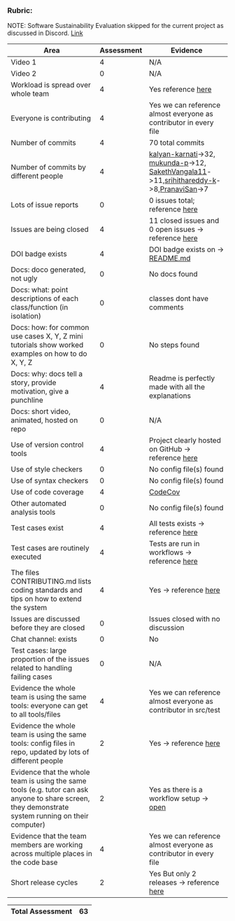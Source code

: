 
### Rubric:

NOTE: Software Sustainability Evaluation skipped for the current project as discussed in Discord. [Link](https://discord.com/channels/1009547855301718107/1009549425288429608/1023416944101163069)

| Area                                                                                                                                                | Assessment | Evidence                                                                                                                                                                                                                           |
|-----------------------------------------------------------------------------------------------------------------------------------------------------|------------|-------------------------------------------------------------------------------------------------------------------------------------------------------------------------------------------------------------------------------------|
| Video 1                                                                                                                                             | 4          | N/A                                                                                                                                                                             |
| Video 2                                                                                                                                             | 0          | N/A                                                                                                                                                                             |
| Workload is spread over whole team                                                                                                                  | 4          | Yes reference [here](https://github.com/mukunda-p/CSC510-FALL22-HW2345-42/graphs/contributors)                     |
| Everyone is contributing                                                                                                                            | 4          | Yes we can reference almost everyone as contributor in every file |
| Number of commits                                                                                                                                   | 4          | 70 total commits                                                                                                                                                                                                                    |
| Number of commits by different people                                                                                                               | 4          | [kalyan-karnati](https://github.com/kalyan-karnati)->32, [mukunda-p](https://github.com/mukunda-p)->12, [SakethVangala11](https://github.com/SakethVangala11)->11,[srihithareddy-k](https://github.com/srihithareddy-k)->8,[PranaviSan](https://github.com/PranaviSan)->7                                                                                                                                                                               |
| Lots of issue reports                                                                                                                               | 0          |0 issues total; reference [here](https://github.com/mukunda-p/CSC510-FALL22-HW2345-42/issues)                                                                                                                                        |
| Issues are being closed                                                                                                                             | 4         | 11 closed issues and 0 open issues -> reference [here](https://github.com/mukunda-p/CSC510-FALL22-HW2345-42/issues)                                                                                                                         |
| DOI badge exists                                                                                                                                    | 4          | DOI badge exists on -> [README.md](https://github.com/mukunda-p/CSC510-FALL22-HW2345-42#readme)                                                                                                                           |
| Docs: doco generated, not ugly                                                                                                                      | 0          | No docs found                                                                                                                                                                                                                       |
| Docs: what: point descriptions of each class/function (in isolation)                                                                                | 0          |classes dont have comments                                                      |
| Docs: how: for common use cases X, Y, Z mini tutorials show worked examples on how to do X, Y, Z                                                    | 0          | No steps found                                                                                                         |
| Docs: why: docs tell a story, provide motivation, give a punchline                                                                                  | 4          | Readme is perfectly made with all the explanations                                       |
| Docs: short video, animated, hosted on repo                                                                                                         | 0          | N/A                                                                                                                                                                         |
| Use of version control tools                                                                                                                        | 4          | Project clearly hosted on GitHub -> reference [here](https://github.com/mukunda-p/CSC510-FALL22-HW2345-42)                                                                                                                                  |
| Use of style checkers                                                                                                                               | 0          | No config file(s) found                                                                                                                                                                                                             |
| Use of syntax checkers                                                                                                                              | 0          | No config file(s) found                                                                                                                                                                                                             |
| Use of code coverage                                                                                                                                | 4          | [CodeCov](https://codecov.io/gh/mukunda-p/CSC510-FALL22-HW2345-42/branch/master/graphs/badge.svg)                                                                                                                                                                                                             |
| Other automated analysis tools                                                                                                                      | 0          | No config file(s) found                                                                                                                                                                                                             |
| Test cases exist                                                                                                                                    | 4          | All tests exists -> reference [here](https://github.com/mukunda-p/CSC510-FALL22-HW2345-42/blob/master/test/test_engine.py)                                                                             |
| Test cases are routinely executed                                                                                                                   | 4          | Tests are run in workflows -> reference [here](https://github.com/mukunda-p/CSC510-FALL22-HW2345-42/actions)                                                                                             |
| The files CONTRIBUTING.md lists coding standards and tips on how to extend the system                                                               | 4          | Yes -> reference [here](https://github.com/mukunda-p/CSC510-FALL22-HW2345-42/blob/master/CONTRIBUTING.md)               |
| Issues are discussed before they are closed                                                                                                         | 0          | Issues closed with no discussion                                                                                                                   |
| Chat channel: exists                                                                                                                                | 0          | No                                                                                                                                                                                                    |
| Test cases: large proportion of the issues related to handling failing cases                                                                        | 0          | N/A                                              |
| Evidence the whole team is using the same tools: everyone can get to all tools/files                                                                | 4          | Yes we can reference almost everyone as contributor in src/test                                                                                                                                                                                                |
| Evidence the whole team is using the same tools: config files in repo, updated by lots of different people                                          | 2          | Yes -> reference [here](https://github.com/mukunda-p/CSC510-FALL22-HW2345-42/blob/master/requirements.txt)                                                                                                                                                                                                             |
| Evidence that the whole team is using the same tools (e.g. tutor can ask anyone to share screen, they demonstrate system running on their computer) | 2          | Yes as there is a workflow setup -> [open](https://github.com/mukunda-p/CSC510-FALL22-HW2345-42/blob/master/.github/workflows/python-app.yml)  |
| Evidence that the team members are working across multiple places in the code base                                                                  | 4          | Yes we can reference almost everyone as contributor in every file                                                                                                |
| Short release cycles                                                                                                                                | 2          | Yes But only 2 releases -> reference [here](https://github.com/mukunda-p/CSC510-FALL22-HW2345-42/releases)                                                              |                                                                                                                                 |            |           |

| Total Assessment| 63 | 
|--------|-------|
